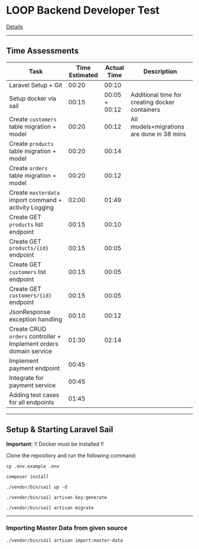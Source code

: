 # LOOP Backend Developer Test

[Details](https://backend-developer.view.agentur-loop.com/#/?id=loop-backend-developer-test)

___
## Time Assessments

| Task  | Time Estimated | Actual Time  | Description |
|---|---|---|---|
|  Laravel Setup + Git | 00:20  | 00:10   |    |
|  Setup docker via sail | 00:15  |  00:05 + 00:12 |  Additional time for creating docker containers |
|  Create `customers` table migration + model | 00:20  | 00:12  | All models+migrations are done in 38 mins |
|  Create `products` table migration + model| 00:20  |   00:14 |  |
|  Create `orders` table migration + model | 00:20  |   00:12 |  |
|  Create `masterdata` import command + activity Logging | 02:00  | 01:49  |  |
|  Create GET `products` list endpoint | 00:15  | 00:10  |  |
|  Create GET `products/{id}` endpoint | 00:15  |  00:05 |  |
|  Create GET `customers` list endpoint | 00:15  |  00:05 |  |
|  Create GET `customers/{id}` endpoint | 00:15  |  00:05 |  |
|  JsonResponse exception handling | 00:10  | 00:12  |  |
|  Create CRUD `orders` controller + Implement orders domain service  | 01:30  | 02:14  |  |
|  Implement payment endpoint | 00:45  |   |  |
|  Integrate for payment service | 00:45  |   |  |
|  Adding test cases for all endpoints | 01:45  |   |  |
___

## Setup & Starting Laravel Sail

**Important:** !! Docker must be installed !!

Clone the repository and run the following command:

```
cp .env.example .env

composer install

./vendor/bin/sail up -d

./vendor/bin/sail artisan key:generate

./vendor/bin/sail artisan migrate
```
---
### Importing Master Data from given source

```
./vendor/bin/sail artisan import:master-data
```

